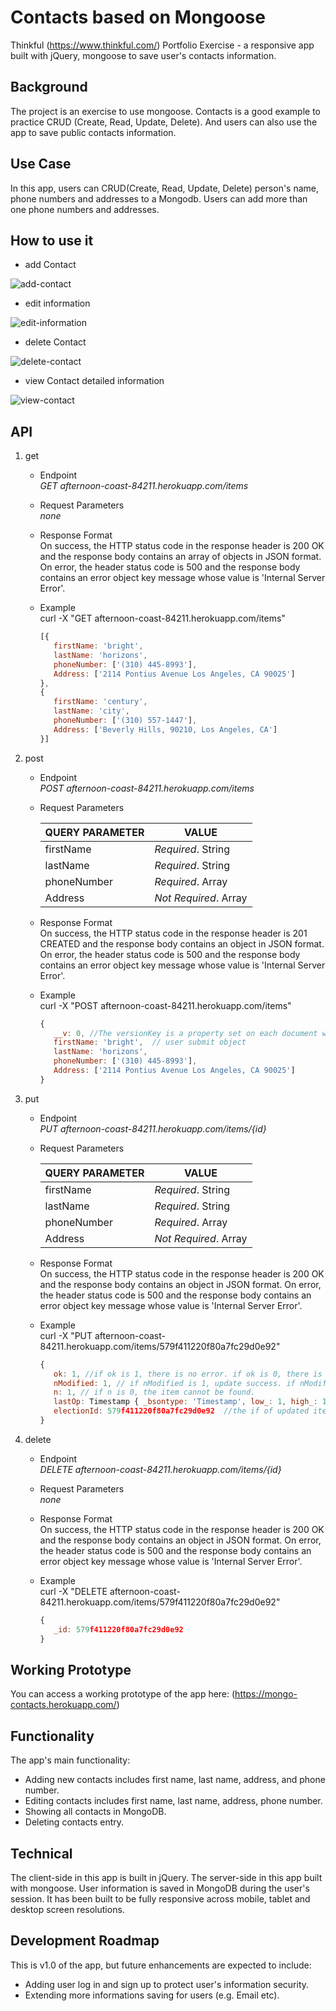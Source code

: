 # Contacts based on Mongoose

Thinkful (https://www.thinkful.com/) Portfolio Exercise - a responsive app built with jQuery, mongoose to save user's contacts information.

## Background

The project is an exercise to use mongoose. Contacts is a good example to practice CRUD (Create, Read, Update, Delete). And users can also use the app to save public contacts information.

## Use Case

In this app, users can CRUD(Create, Read, Update, Delete) person's name, phone numbers and addresses to a Mongodb. Users can add more than one phone numbers and addresses.

## How to use it

* add Contact  

![add-contact](https://github.com/wangmeng255/mongo-contacts/blob/dev/img/add-contact.png "add contact")

* edit information  

![edit-information](https://github.com/wangmeng255/mongo-contacts/blob/dev/img/edit-information.png "edit information")

* delete Contact  

![delete-contact](https://github.com/wangmeng255/mongo-contacts/blob/dev/img/delete-contact.png "delete contact")

* view Contact detailed information  

![view-contact](https://github.com/wangmeng255/mongo-contacts/blob/dev/img/view-contact.png "view contact")

## API
1. get
    * Endpoint  
      _GET afternoon-coast-84211.herokuapp.com/items_
    * Request Parameters  
      _none_
    * Response Format  
      On success, the HTTP status code in the response header is 200 OK and the response body contains an array of objects in JSON format. On error, the header status code is 500 and the response body contains an error object key message whose value is 'Internal Server Error'.
    * Example  
      curl -X "GET afternoon-coast-84211.herokuapp.com/items"  

      ```javascript
      [{  
         firstName: 'bright',  
         lastName: 'horizons',  
         phoneNumber: ['(310) 445-8993'],    
         Address: ['2114 Pontius Avenue Los Angeles, CA 90025']  
      },
      {
         firstName: 'century', 
         lastName: 'city', 
         phoneNumber: ['(310) 557-1447'], 
         Address: ['Beverly Hills, 90210, Los Angeles, CA']
      }]
      ```
      
2. post
    * Endpoint  
      _POST afternoon-coast-84211.herokuapp.com/items_
    * Request Parameters  
    
      QUERY PARAMETER | VALUE
      --------------- | -----
      firstName | _Required_. String
      lastName | _Required_. String
      phoneNumber| _Required_. Array
      Address | _Not Required_. Array

    * Response Format  
      On success, the HTTP status code in the response header is 201 CREATED and the response body contains an object in JSON format. On error, the header status code is 500 and the response body contains an error object key message whose value is 'Internal Server Error'.
    * Example  
      curl -X "POST afternoon-coast-84211.herokuapp.com/items"  
      
      ```javascript
      {  
         __v: 0, //The versionKey is a property set on each document when first created by Mongoose. This keys value contains the internal revision of the document.
         firstName: 'bright',  // user submit object
         lastName: 'horizons',  
         phoneNumber: ['(310) 445-8993'],    
         Address: ['2114 Pontius Avenue Los Angeles, CA 90025']  
      }
      ```
      
3. put
    * Endpoint  
      _PUT afternoon-coast-84211.herokuapp.com/items/{id}_
    * Request Parameters  
    
      QUERY PARAMETER | VALUE
      --------------- | -----
      firstName | _Required_. String
      lastName | _Required_. String
      phoneNumber| _Required_. Array
      Address | _Not Required_. Array

    * Response Format  
      On success, the HTTP status code in the response header is 200 OK and the response body contains an object in JSON format. On error, the header status code is 500 and the response body contains an error object key message whose value is 'Internal Server Error'.
    * Example  
      curl -X "PUT afternoon-coast-84211.herokuapp.com/items/579f411220f80a7fc29d0e92"  
      
      ```javascript
      { 
         ok: 1, //if ok is 1, there is no error. if ok is 0, there is an error
         nModified: 1, // if nModified is 1, update success. if nModified is 0, updata fail
         n: 1, // if n is 0, the item cannot be found.
         lastOp: Timestamp { _bsontype: 'Timestamp', low_: 1, high_: 1473355882 }, //lastOp is the optime timestamp in the oplog of the change. bsontype is definition is here (https://docs.mongodb.com/manual/reference/bson-types/)
         electionId: 579f411220f80a7fc29d0e92  //the if of updated item 
      }
      ```
      
4. delete
    * Endpoint  
      _DELETE afternoon-coast-84211.herokuapp.com/items/{id}_
    * Request Parameters  
      _none_
    * Response Format  
      On success, the HTTP status code in the response header is 200 OK and the response body contains an object in JSON format. On error, the header status code is 500 and the response body contains an error object key message whose value is 'Internal Server Error'.
    * Example  
      curl -X "DELETE afternoon-coast-84211.herokuapp.com/items/579f411220f80a7fc29d0e92"  
      
      ```javascript
      {
         _id: 579f411220f80a7fc29d0e92
      }
      ```

## Working Prototype

You can access a working prototype of the app here: (https://mongo-contacts.herokuapp.com/)

## Functionality

The app's main functionality:
* Adding new contacts includes first name, last name, address, and phone number.
* Editing contacts includes first name, last name, address, phone number. 
* Showing all contacts in MongoDB.
* Deleting contacts entry.

## Technical

The client-side in this app is built in jQuery. The server-side in this app built with mongoose. User information is saved in MongoDB during the user's session. It has been built to be fully responsive across mobile, tablet and desktop screen resolutions.

## Development Roadmap

This is v1.0 of the app, but future enhancements are expected to include:
* Adding user log in and sign up to protect user's information security.
* Extending more informations saving for users (e.g. Email etc).


